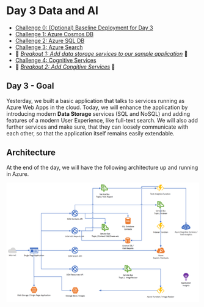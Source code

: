 # Day 3 Data and AI

- [Challenge 0: (Optional) Baseline Deployment for Day 3](challenges/challenge-0.md)
- [Challenge 1: Azure Cosmos DB](challenges/challenge-1.md)
- [Challenge 2: Azure SQL DB](challenges/challenge-2.md)
- [Challenge 3: Azure Search](challenges/challenge-3.md)
- 💎 *[Breakout 1: Add data storage services to our sample application](challenges/challenge-bo-1.md)* 💎
- [Challenge 4: Cognitive Services](challenges/challenge-4.md)
- 💎 *[Breakout 2: Add Congitive Services](challenges/challenge-bo-2.md)* 💎

## Day 3 - Goal

Yesterday, we built a basic application that talks to services running as Azure Web Apps in the cloud. Today, we will enhance the application by introducing modern **Data Storage** services (SQL and NoSQL) and adding features of a modern User Experience, like full-text search. We will also add further services and make sure, that they can loosely communicate with each other, so that the application itself remains easily extendable.

## Architecture

At the end of the day, we will have the following architecture up and running in Azure.

![Architecture Day 3](./challenges/img/architecture_day3.png "Architecture Day 3")
